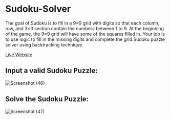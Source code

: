 # Sudoku-Solver
The goal of Sudoku is to fill in a 9×9 grid with digits so that each column, row, and 3×3 section contain the numbers between 1 to 9. At the beginning of the game, the 9×9 grid will have some of the squares filled in. Your job is to use logic to fill in the missing digits and complete the grid.Sudoku puzzle solver using backtracking technique.

[Live Website](https://solvesudokupuzzle.netlify.app/)

## Input a valid Sudoku Puzzle:
![Screenshot (46)](https://user-images.githubusercontent.com/87274294/208913866-d57ee650-6a0a-496b-9be1-3f7e3b903abc.png)

## Solve the Sudoku Puzzle:
![Screenshot (47)](https://user-images.githubusercontent.com/87274294/208913991-291b5095-9f41-49de-b892-fb314b15649c.png)


